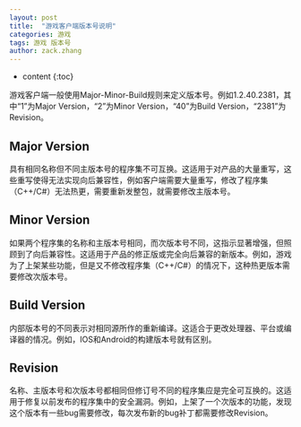 ```yaml
---
layout: post
title:  "游戏客户端版本号说明"
categories: 游戏
tags: 游戏 版本号
author: zack.zhang
---
```


* content
{:toc}

游戏客户端一般使用Major-Minor-Build规则来定义版本号。例如1.2.40.2381，其中“1”为Major Version，“2”为Minor Version，“40”为Build Version，“2381”为Revision。<!-- more -->

## Major Version

具有相同名称但不同主版本号的程序集不可互换。这适用于对产品的大量重写，这些重写使得无法实现向后兼容性，例如客户端需要大量重写，修改了程序集（C++/C#）无法热更，需要重新发整包，就需要修改主版本号。

## Minor Version

如果两个程序集的名称和主版本号相同，而次版本号不同，这指示显著增强，但照顾到了向后兼容性。这适用于产品的修正版或完全向后兼容的新版本。例如，游戏为了上架某些功能，但是又不修改程序集（C++/C#）的情况下，这种热更版本需要修改次版本号。

## Build Version

内部版本号的不同表示对相同源所作的重新编译。这适合于更改处理器、平台或编译器的情况。例如，IOS和Android的构建版本号就有区别。

## Revision

名称、主版本号和次版本号都相同但修订号不同的程序集应是完全可互换的。这适用于修复以前发布的程序集中的安全漏洞。例如，上架了一个次版本的功能，发现这个版本有一些bug需要修改，每次发布新的bug补丁都需要修改Revision。